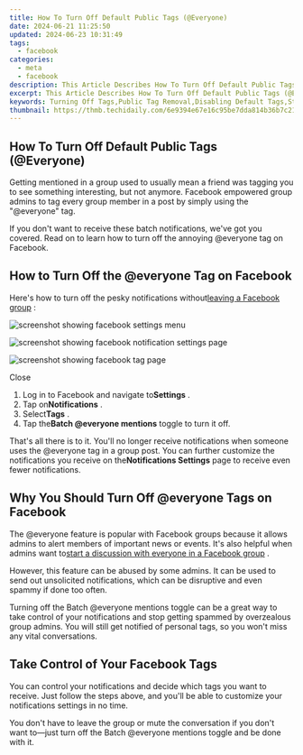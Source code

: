 ```yaml
---
title: How To Turn Off Default Public Tags (@Everyone)
date: 2024-06-21 11:25:50
updated: 2024-06-23 10:31:49
tags:
  - facebook
categories:
  - meta
  - facebook
description: This Article Describes How To Turn Off Default Public Tags (@Everyone)
excerpt: This Article Describes How To Turn Off Default Public Tags (@Everyone)
keywords: Turning Off Tags,Public Tag Removal,Disabling Default Tags,Stop Default Public Tags,Tag Prevention Guide,Remove Default Tagging,Control Public Tagging
thumbnail: https://thmb.techidaily.com/6e9394e67e16c95be7dda814b36b7c21bb54383a50ab2ad1ac5bcf151b169014.jpg
---
```


## How To Turn Off Default Public Tags (@Everyone)

 Getting mentioned in a group used to usually mean a friend was tagging you to see something interesting, but not anymore. Facebook empowered group admins to tag every group member in a post by simply using the "@everyone" tag.

 If you don't want to receive these batch notifications, we've got you covered. Read on to learn how to turn off the annoying @everyone tag on Facebook.

## How to Turn Off the @everyone Tag on Facebook

 Here's how to turn off the pesky notifications without[leaving a Facebook group](https://www.makeuseof.com/how-to-leave-a-facebook-group/) :

![screenshot showing facebook settings menu](https://static1.makeuseofimages.com/wordpress/wp-content/uploads/2023/06/screenshot-showing-facebook-settings-menu.jpg)

![screenshot showing facebook notification settings page](https://static1.makeuseofimages.com/wordpress/wp-content/uploads/2023/06/screenshot-showing-facebook-notification-settings-page.jpg)

![screenshot showing facebook tag page](https://static1.makeuseofimages.com/wordpress/wp-content/uploads/2023/06/screenshot-showing-facebook-tag-page.jpg)

Close

1. Log in to Facebook and navigate to**Settings** .
2. Tap on**Notifications** .
3. Select**Tags** .
4. Tap the**Batch @everyone mentions** toggle to turn it off.

 That's all there is to it. You'll no longer receive notifications when someone uses the @everyone tag in a group post. You can further customize the notifications you receive on the**Notifications Settings** page to receive even fewer notifications.

## Why You Should Turn Off @everyone Tags on Facebook

 The @everyone feature is popular with Facebook groups because it allows admins to alert members of important news or events. It's also helpful when admins want to[start a discussion with everyone in a Facebook group](https://www.makeuseof.com/how-to-mention-all-members-facebook-group/) .

 However, this feature can be abused by some admins. It can be used to send out unsolicited notifications, which can be disruptive and even spammy if done too often.

 Turning off the Batch @everyone mentions toggle can be a great way to take control of your notifications and stop getting spammed by overzealous group admins. You will still get notified of personal tags, so you won't miss any vital conversations.

## Take Control of Your Facebook Tags

 You can control your notifications and decide which tags you want to receive. Just follow the steps above, and you'll be able to customize your notifications settings in no time.

 You don't have to leave the group or mute the conversation if you don't want to—just turn off the Batch @everyone mentions toggle and be done with it.


<ins class="adsbygoogle"
     style="display:block"
     data-ad-format="autorelaxed"
     data-ad-client="ca-pub-7571918770474297"
     data-ad-slot="1223367746"></ins>



<ins class="adsbygoogle"
     style="display:block"
     data-ad-client="ca-pub-7571918770474297"
     data-ad-slot="8358498916"
     data-ad-format="auto"
     data-full-width-responsive="true"></ins>
